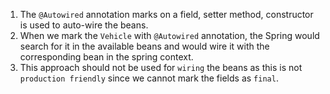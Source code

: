 1. The `@Autowired` annotation marks on a field, setter method, constructor is used to auto-wire the beans.
2. When we mark the `Vehicle` with `@Autowired` annotation, the Spring would search for it in the available beans and would wire it with the corresponding bean in the spring context.
3. This approach should not be used for `wiring` the beans as this is not `production friendly` since we cannot mark the fields as `final`.